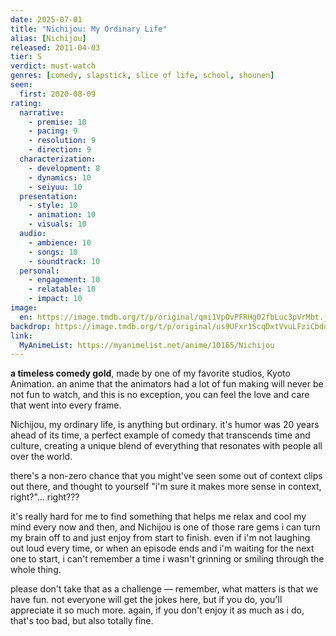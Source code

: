 ```yaml
---
date: 2025-07-01
title: "Nichijou: My Ordinary Life"
alias: [Nichijou]
released: 2011-04-03
tier: S
verdict: must-watch
genres: [comedy, slapstick, slice of life, school, shounen]
seen:
  first: 2020-08-09
rating:
  narrative:
    - premise: 10
    - pacing: 9
    - resolution: 9
    - direction: 9
  characterization:
    - development: 8
    - dynamics: 10
    - seiyuu: 10
  presentation:
    - style: 10
    - animation: 10
    - visuals: 10
  audio:
    - ambience: 10
    - songs: 10
    - soundtrack: 10
  personal:
    - engagement: 10
    - relatable: 10
    - impact: 10
image:
  en: https://image.tmdb.org/t/p/original/qmi1VpOvPFRHg02fbLuc3pVrMbt.jpg
backdrop: https://image.tmdb.org/t/p/original/us9UFxr1ScqDxtVvuLFziCbddnK.jpg
link:
  MyAnimeList: https://myanimelist.net/anime/10165/Nichijou
---
```


**a timeless comedy gold**, made by one of my favorite studios, Kyoto Animation. an anime that the animators had a lot of fun making will never be not fun to watch, and this is no exception, you can feel the love and care that went into every frame.

Nichijou, my ordinary life, is anything but ordinary. it's humor was 20 years ahead of its time, a perfect example of comedy that transcends time and culture, creating a unique blend of everything that resonates with people all over the world.

there's a non-zero chance that you might've seen some out of context clips out there, and thought to yourself "i'm sure it makes more sense in context, right?"... right???

it's really hard for me to find something that helps me relax and cool my mind every now and then, and Nichijou is one of those rare gems i can turn my brain off to and just enjoy from start to finish. even if i'm not laughing out loud every time, or when an episode ends and i'm waiting for the next one to start, i can't remember a time i wasn't grinning or smiling through the whole thing.

please don't take that as a challenge — remember, what matters is that we have fun. not everyone will get the jokes here, but if you do, you'll appreciate it so much more. again, if you don't enjoy it as much as i do, that's too bad, but also totally fine.
